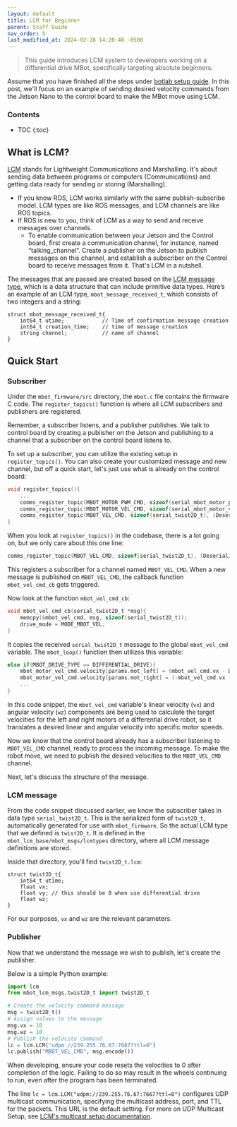 ```yaml
---
layout: default
title: LCM for Beginner
parent: Staff Guide
nav_order: 5
last_modified_at: 2024-02-28 14:20:48 -0500
---
```


> This guide introduces LCM system to developers working on a differential drive MBot, specifically targeting absolute beginners.

Assume that you have finished all the steps under [botlab setup guide](/docs/botlab/setup-guide/mbot-system-setup). In this post, we'll focus on an example of sending desired velocity commands from the Jetson Nano to the control board to make the MBot move using LCM.

### Contents
- TOC
{:toc}

## What is LCM?
[LCM](https://lcm-proj.github.io/lcm/) stands for Lightweight Communications and Marshalling. It's about sending data between programs or computers (Communications) and getting data ready for sending or storing (Marshalling). 
- If you know ROS, LCM works similarly with the same publish-subscribe model. LCM types are like ROS messages, and LCM channels are like ROS topics.
- If ROS is new to you, think of LCM as a way to send and receive messages over channels.
    - To enable communication between your Jetson and the Control board, first create a communication channel, for instance, named “talking_channel”. Create a publisher on the Jetson to publish messages on this channel, and establish a subscriber on the Control board to receive messages from it. That's LCM in a nutshell.

The messages that are passed are created based on the [LCM message type](https://lcm-proj.github.io/lcm/content/tutorial-lcmgen.html), which is a data structure that can include primitive data types. Here’s an example of an LCM type, `mbot_message_received_t`, which consists of two integers and a string:
```
struct mbot_message_received_t{
    int64_t utime;            // Time of confirmation message creation
    int64_t creation_time;    // time of message creation  
    string channel;           // name of channel 
}
```

## Quick Start
### Subscriber
Under the `mbot_firmware/src` directory, the `mbot.c` file contains the firmware C code. The `register_topics()` function is where all LCM subscribers and publishers are registered.

Remember, a subscriber listens, and a publisher publishes. We talk to control board by creating a publisher on the Jetson and publishing to a channel that a subscriber on the control board listens to.

To set up a subscriber, you can utilize the existing setup in `register_topics()`. You can also create your customized message and new channel, but off a quick start, let's just use what is already on the control board:

```c
void register_topics(){
    ...
    comms_register_topic(MBOT_MOTOR_PWM_CMD, sizeof(serial_mbot_motor_pwm_t), (Deserialize)&mbot_motor_pwm_t_deserialize, (Serialize)&mbot_motor_pwm_t_serialize, (MsgCb)mbot_motor_vel_cmd_cb);
    comms_register_topic(MBOT_MOTOR_VEL_CMD, sizeof(serial_mbot_motor_vel_t), (Deserialize)&mbot_motor_vel_t_deserialize, (Serialize)&mbot_motor_vel_t_serialize, (MsgCb)mbot_motor_pwm_cmd_cb);
    comms_register_topic(MBOT_VEL_CMD, sizeof(serial_twist2D_t), (Deserialize)&twist2D_t_deserialize, (Serialize)&twist2D_t_serialize, (MsgCb)mbot_vel_cmd_cb);
}
```

When you look at `register_topics()` in the codebase, there is a lot going on, but we only care about this one line:

```c
comms_register_topic(MBOT_VEL_CMD, sizeof(serial_twist2D_t), (Deserialize)&twist2D_t_deserialize, (Serialize)&twist2D_t_serialize, (MsgCb)mbot_vel_cmd_cb);
```
This registers a subscriber for a channel named `MBOT_VEL_CMD`. When a new message is published on `MBOT_VEL_CMD`, the callback function `mbot_vel_cmd_cb` gets triggered.

Now look at the function `mbot_vel_cmd_cb`:

```c
void mbot_vel_cmd_cb(serial_twist2D_t *msg){
    memcpy(&mbot_vel_cmd, msg, sizeof(serial_twist2D_t));
    drive_mode = MODE_MBOT_VEL;
}
```
It copies the received `serial_twist2D_t` message to the global `mbot_vel_cmd` variable. The `mbot_loop()` function then utilizes this variable:
```c
else if(MBOT_DRIVE_TYPE == DIFFERENTIAL_DRIVE){
    mbot_motor_vel_cmd.velocity[params.mot_left] = (mbot_vel_cmd.vx - DIFF_BASE_RADIUS * mbot_vel_cmd.wz) / DIFF_WHEEL_RADIUS;
    mbot_motor_vel_cmd.velocity[params.mot_right] = (-mbot_vel_cmd.vx - DIFF_BASE_RADIUS * mbot_vel_cmd.wz) / DIFF_WHEEL_RADIUS;
    ...
}
```

In this code snippet, the `mbot_vel_cmd` variable's linear velocity (`vx`) and angular velocity (`wz`) components are being used to calculate the target velocities for the left and right motors of a differential drive robot, so it translates a desired linear and angular velocity into specific motor speeds.

Now we know that the control board already has a subscriber listening to `MBOT_VEL_CMD` channel, ready to process the incoming message. To make the robot move, we need to publish the desired velocities to the `MBOT_VEL_CMD` channel. 

Next, let's discuss the structure of the message.

### LCM message
From the code snippet discussed earlier, we know the subscriber takes in data type `serial_twist2D_t`. This is the serialized form of `twist2D_t`, automatically generated for use with `mbot_firmware`. So the actual LCM type that we defined is `twist2D_t`. It is defined in the `mbot_lcm_base/mbot_msgs/lcmtypes` directory, where all LCM message definitions are stored.

Inside that directory, you'll find `twist2D_t.lcm`:
```
struct twist2D_t{
    int64_t utime;
    float vx;
    float vy; // this should be 0 when use differential drive 
    float wz;
}
```
For our purposes, `vx` and `wz` are the relevant parameters.

### Publisher
Now that we understand the message we wish to publish, let's create the publisher.

Below is a simple Python example:
```python
import lcm
from mbot_lcm_msgs.twist2D_t import twist2D_t

# Create the velocity command message
msg = twist2D_t()
# Assign values to the message
msg.vx = 10
msg.wz = 10
# Publish the velocity command
lc = lcm.LCM("udpm://239.255.76.67:7667?ttl=0")
lc.publish("MBOT_VEL_CMD", msg.encode())
```

When developing, ensure your code resets the velocities to 0 after completion of the logic. Failing to do so may result in the wheels continuing to run, even after the program has been terminated.

The line `lc = lcm.LCM("udpm://239.255.76.67:7667?ttl=0")` configures UDP multicast communication, specifying the multicast address, port, and TTL for the packets. This URL is the default setting. For more on UDP Multicast Setup, see [LCM's multicast setup documentation]((https://lcm-proj.github.io/lcm/content/multicast-setup.html)).

